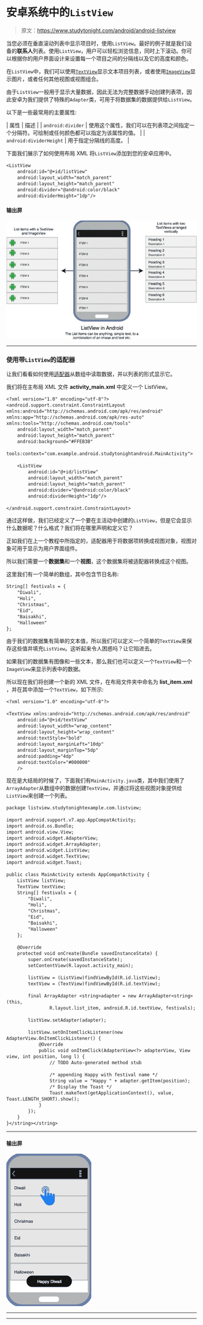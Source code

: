 # 安卓系统中的`ListView`

> 原文：<https://www.studytonight.com/android/android-listview>

当您必须在垂直滚动列表中显示项目时，使用`ListView`。最好的例子就是我们设备的**联系人**列表。使用`ListView`，用户可以轻松浏览信息，同时上下滚动。你可以根据你的用户界面设计来设置每一个项目之间的分隔线以及它的高度和颜色。

在`ListView`中，我们可以使用[`TextView`](android-textview)显示文本项目列表，或者使用[`ImageView`](android-imageview)显示图片，或者任何其他视图或视图组合。

由于`ListView`一般用于显示大量数据，因此无法为完整数据手动创建列表项，因此安卓为我们提供了特殊的`Adapter`类，可用于将数据集的数据提供给`ListView`。

以下是一些最常用的主要属性:

| 属性 | 描述 |
| `android:divider` | 使用这个属性，我们可以在列表项之间指定一个分隔符。可绘制或任何颜色都可以指定为该属性的值。 |
| `android:dividerHeight` | 用于指定分隔线的高度。 |

下面我们展示了如何使用布局 XML 将`ListView`添加到您的安卓应用中。

```
<ListView
    android:id="@+id/listView"
    android:layout_width="match_parent"
    android:layout_height="match_parent"
    android:divider="@android:color/black"
    android:dividerHeight="1dp"/>
```

#### 输出屏

![ListView in Android Example](img/d3efbc0c7901bb9193482c517746ea4e.png)

* * *

### 使用带`ListView`的适配器

让我们看看如何使用[适配器](adapter-and-adapter-view)从数组中读取数据，并以列表的形式显示它。

我们将在主布局 XML 文件 **activity_main.xml** 中定义一个 ListView。

```
<?xml version="1.0" encoding="utf-8"?>
<android.support.constraint.ConstraintLayout xmlns:android="http://schemas.android.com/apk/res/android" xmlns:app="http://schemas.android.com/apk/res-auto" xmlns:tools="http://schemas.android.com/tools"
    android:layout_width="match_parent"
    android:layout_height="match_parent"
    android:background="#FFEB3B"
    tools:context="com.example.android.studytonightandroid.MainActivity">

    <ListView
        android:id="@+id/listView"
        android:layout_width="match_parent"
        android:layout_height="match_parent"
        android:divider="@android:color/black"
        android:dividerHeight="1dp"/>

</android.support.constraint.ConstraintLayout>
```

通过这样做，我们已经定义了一个要在主活动中创建的`ListView`，但是它会显示什么数据呢？什么格式？我们将在哪里声明和定义它？

正如我们在上一个教程中所指定的，适配器用于将数据项转换成视图对象，视图对象可用于显示为用户界面组件。

所以我们需要一个**数据集**和一个**视图**，这个数据集将被适配器转换成这个视图。

这里我们有一个简单的数组，其中包含节日名称:

```
String[] festivals = {
    "Diwali",
    "Holi",
    "Christmas",
    "Eid",
    "Baisakhi",
    "Halloween"
};
```

由于我们的数据集有简单的文本值，所以我们可以定义一个简单的`TextView`来保存这些值并填充`ListView`。这听起来令人困惑吗？让它陷进去。

如果我们的数据集有图像和一些文本，那么我们也可以定义一个`TextView`和一个`ImageView`来显示列表中的数据。

所以现在我们将创建一个新的 XML 文件，在布局文件夹中命名为 **list_item.xml** ，并在其中添加一个`TextView`，如下所示:

```
<?xml version="1.0" encoding="utf-8"?> 

<TextView xmlns:android="http://schemas.android.com/apk/res/android"  
    android:id="@+id/textView"  
    android:layout_width="wrap_content"  
    android:layout_height="wrap_content"
    android:textStyle="bold" 
    android:layout_marginLeft="10dp"  
    android:layout_marginTop="5dp"  
    android:padding="4dp"  
    android:textColor="#000000"  
    />
```

现在是大结局的时候了，下面我们有`MainActivity.java`类，其中我们使用了`ArrayAdapter`从数组中的数据创建`TextView`，并通过将这些视图对象提供给`ListView`来创建一个列表。

```
package listview.studytonightexample.com.listview;  

import android.support.v7.app.AppCompatActivity;  
import android.os.Bundle;  
import android.view.View;  
import android.widget.AdapterView;  
import android.widget.ArrayAdapter;  
import android.widget.ListView;  
import android.widget.TextView;  
import android.widget.Toast;  

public class MainActivity extends AppCompatActivity {  
    ListView listView;  
    TextView textView;  
    String[] festivals = {
        "Diwali",
        "Holi",
        "Christmas",
        "Eid",
        "Baisakhi",
        "Halloween"
    };

    @Override  
    protected void onCreate(Bundle savedInstanceState) {  
        super.onCreate(savedInstanceState);  
        setContentView(R.layout.activity_main);  

        listView = (ListView)findViewById(R.id.listView);  
        textView = (TextView)findViewById(R.id.textView);  

        final ArrayAdapter <string>adapter = new ArrayAdapter<string>(this,  
                R.layout.list_item, android.R.id.textView, festivals);  

        listView.setAdapter(adapter);  

        listView.setOnItemClickListener(new AdapterView.OnItemClickListener() {  
            @Override  
            public void onItemClick(AdapterView<?> adapterView, View view, int position, long l) {  
                // TODO Auto-generated method stub  

                /* appending Happy with festival name */
                String value = "Happy " + adapter.getItem(position);  
                /* Display the Toast */
                Toast.makeText(getApplicationContext(), value, Toast.LENGTH_SHORT).show();  
            }  
        });  
    }  
}</string></string>
```

* * *

#### 输出屏

![ListView in Android Example](img/f7ed32f9bab4cccdef724ca09d6ed263.png)

* * *

* * *
